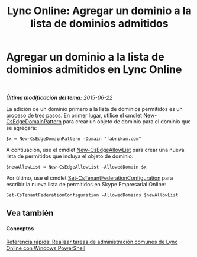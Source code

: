 ﻿---
title: 'Lync Online: Agregar un dominio a la lista de dominios admitidos'
TOCTitle: Agregar un dominio a la lista de dominios admitidos
ms:assetid: 7b7f76c8-3047-40be-a938-8ac2868a6bc8
ms:mtpsurl: https://technet.microsoft.com/es-es/library/Dn362818(v=OCS.15)
ms:contentKeyID: 56271300
ms.date: 06/02/2017
mtps_version: v=OCS.15
ms.translationtype: HT
---

# Agregar un dominio a la lista de dominios admitidos en Lync Online

 

_**Última modificación del tema:** 2015-06-22_

La adición de un dominio primero a la lista de dominios permitidos es un proceso de tres pasos. En primer lugar, utilice el cmdlet [New-CsEdgeDomainPattern](new-csedgedomainpattern.md) para crear un objeto de dominio para el dominio que se agregará:

    $x = New-CsEdgeDomainPattern -Domain "fabrikam.com"

A contiuación, use el cmdlet [New-CsEdgeAllowList](new-csedgeallowlist.md) para crear una nueva lista de permitidos que incluya el objeto de dominio:

    $newAllowList = New-CsEdgeAllowList -AllowedDomain $x

Por último, use el cmdlet [Set-CsTenantFederationConfiguration](set-cstenantfederationconfiguration.md) para escribir la nueva lista de permitidos en Skype Empresarial Online:

    Set-CsTenantFederationConfiguration -AllowedDomains $newAllowList

## Vea también

#### Conceptos

[Referencia rápida: Realizar tareas de administración comunes de Lync Online con Windows PowerShell](quick-reference-using-windows-powershell-to-do-common-skype-for-business-online-management-tasks.md)

